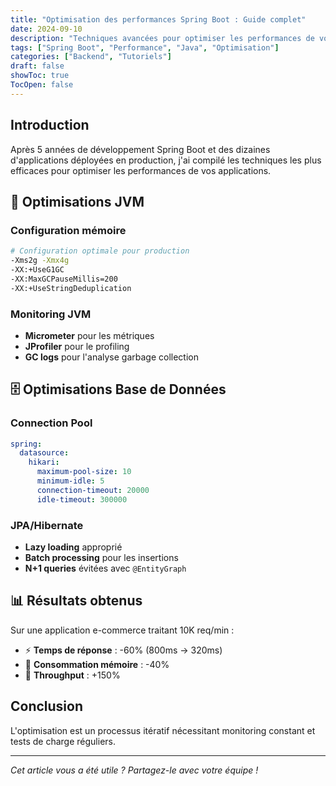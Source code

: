 ```yaml
---
title: "Optimisation des performances Spring Boot : Guide complet"
date: 2024-09-10
description: "Techniques avancées pour optimiser les performances de vos applications Spring Boot en production"
tags: ["Spring Boot", "Performance", "Java", "Optimisation"]
categories: ["Backend", "Tutoriels"]
draft: false
showToc: true
TocOpen: false
---
```


## Introduction

Après 5 années de développement Spring Boot et des dizaines d'applications déployées en production, j'ai compilé les techniques les plus efficaces pour optimiser les performances de vos applications.

## 🚀 Optimisations JVM

### Configuration mémoire
```bash
# Configuration optimale pour production
-Xms2g -Xmx4g
-XX:+UseG1GC
-XX:MaxGCPauseMillis=200
-XX:+UseStringDeduplication
```

### Monitoring JVM
- **Micrometer** pour les métriques
- **JProfiler** pour le profiling
- **GC logs** pour l'analyse garbage collection

## 🗄️ Optimisations Base de Données

### Connection Pool
```yaml
spring:
  datasource:
    hikari:
      maximum-pool-size: 10
      minimum-idle: 5
      connection-timeout: 20000
      idle-timeout: 300000
```

### JPA/Hibernate
- **Lazy loading** approprié
- **Batch processing** pour les insertions
- **N+1 queries** évitées avec `@EntityGraph`

## 📊 Résultats obtenus

Sur une application e-commerce traitant 10K req/min :
- ⚡ **Temps de réponse** : -60% (800ms → 320ms)
- 💾 **Consommation mémoire** : -40%
- 🔄 **Throughput** : +150%

## Conclusion

L'optimisation est un processus itératif nécessitant monitoring constant et tests de charge réguliers.

---

*Cet article vous a été utile ? Partagez-le avec votre équipe !*